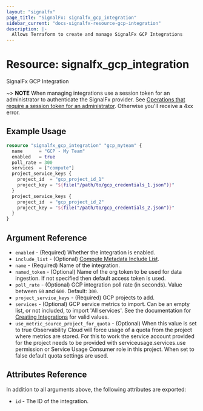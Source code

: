 ```yaml
---
layout: "signalfx"
page_title: "SignalFx: signalfx_gcp_integration"
sidebar_current: "docs-signalfx-resource-gcp-integration"
description: |-
  Allows Terraform to create and manage SignalFx GCP Integrations
---
```


# Resource: signalfx_gcp_integration

SignalFx GCP Integration

~> **NOTE** When managing integrations use a session token for an administrator to authenticate the SignalFx provider. See [Operations that require a session token for an administrator](https://dev.splunk.com/observability/docs/administration/authtokens#Operations-that-require-a-session-token-for-an-administrator). Otherwise you'll receive a 4xx error.

## Example Usage

```tf
resource "signalfx_gcp_integration" "gcp_myteam" {
  name      = "GCP - My Team"
  enabled   = true
  poll_rate = 300
  services  = ["compute"]
  project_service_keys {
    project_id  = "gcp_project_id_1"
    project_key = "${file("/path/to/gcp_credentials_1.json")}"
  }
  project_service_keys {
    project_id  = "gcp_project_id_2"
    project_key = "${file("/path/to/gcp_credentials_2.json")}"
  }
}
```

## Argument Reference

* `enabled` - (Required) Whether the integration is enabled.
* `include_list` - (Optional) [Compute Metadata Include List](https://dev.splunk.com/observability/docs/integrations/gcp_integration_overview/).
* `name` - (Required) Name of the integration.
* `named_token` - (Optional) Name of the org token to be used for data ingestion. If not specified then default access token is used.
* `poll_rate` - (Optional) GCP integration poll rate (in seconds). Value between `60` and `600`. Default: `300`.
* `project_service_keys` - (Required) GCP projects to add.
* `services` - (Optional) GCP service metrics to import. Can be an empty list, or not included, to import 'All services'. See the documentation for [Creating Integrations](https://dev.splunk.com/observability/reference/api/integrations/latest#endpoint-create-integration) for valid values.
* `use_metric_source_project_for_quota` - (Optional) When this value is set to true Observability Cloud will force usage of a quota from the project where metrics are stored. For this to work the service account provided for the project needs to be provided with serviceusage.services.use permission or Service Usage Consumer role in this project. When set to false default quota settings are used.

## Attributes Reference

In addition to all arguments above, the following attributes are exported:

* `id` - The ID of the integration.
